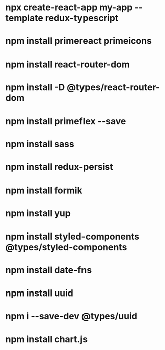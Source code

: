 # npx create-react-app my-app --template redux-typescript

# npm install primereact primeicons

# npm install react-router-dom

# npm install -D @types/react-router-dom

# npm install primeflex --save

# npm install sass

# npm install redux-persist

# npm install formik

# npm install yup

# npm install styled-components @types/styled-components

# npm install date-fns

# npm install uuid

# npm i --save-dev @types/uuid

# npm install chart.js
